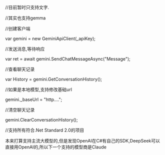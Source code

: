 //目前暂时只支持文字.

//其实也支持gemma

//创建客户端

var gemini = new GeminiApiClient(_apiKey);

//发送消息,等待响应

var ret = await gemini.SendChatMessageAsync("Message");

//查看聊天记录

var History = gemini.GetConversationHistory();

//如果是本地模型,支持修改基础url

gemini._baseUrl = "http....";

//清空聊天记录

gemini.ClearConversationHistory();

//支持所有符合.Net Standard 2.0的项目

本来打算支持主流大模型的,但是发现OpenAI在C#有自己的SDK,DeepSeek可以直接用OpenAI的,所以下一个支持的模型商是Claude
